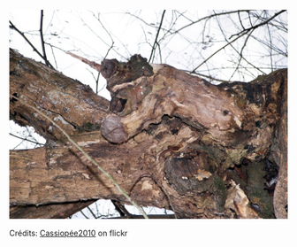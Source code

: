 ![Alicia](/images/2022-10-01.jpg)

Crédits: [Cassiopée2010](https://www.flickr.com/people/cmoi30/) on flickr